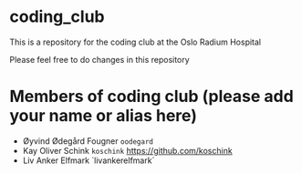 # coding_club
This is a repository for the coding club at the Oslo Radium Hospital

Please feel free to do changes in this repository

# Members of coding club (please add your name or alias here) 
- Øyvind Ødegård Fougner `oodegard`
- Kay Oliver Schink `koschink` https://github.com/koschink
- Liv Anker Elfmark `livankerelfmark´
